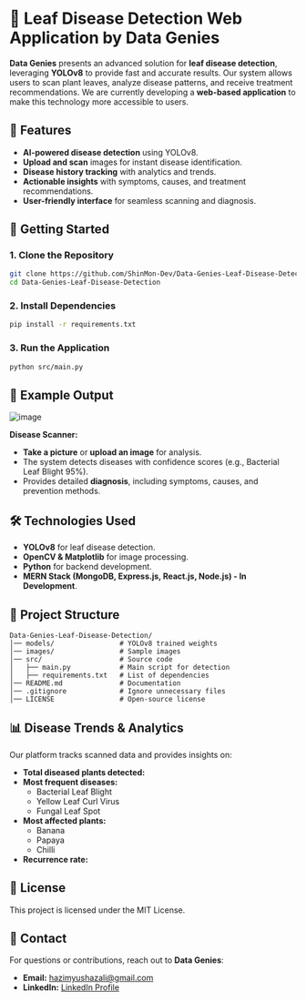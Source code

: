 # 🍃 Leaf Disease Detection Web Application by Data Genies

**Data Genies** presents an advanced solution for **leaf disease detection**, leveraging **YOLOv8** to provide fast and accurate results. Our system allows users to scan plant leaves, analyze disease patterns, and receive treatment recommendations. We are currently developing a **web-based application** to make this technology more accessible to users.

## 📌 Features
- **AI-powered disease detection** using YOLOv8.
- **Upload and scan** images for instant disease identification.
- **Disease history tracking** with analytics and trends.
- **Actionable insights** with symptoms, causes, and treatment recommendations.
- **User-friendly interface** for seamless scanning and diagnosis.

## 🚀 Getting Started
### **1. Clone the Repository**
```sh
git clone https://github.com/ShinMon-Dev/Data-Genies-Leaf-Disease-Detection.git
cd Data-Genies-Leaf-Disease-Detection
```

### **2. Install Dependencies**
```sh
pip install -r requirements.txt
```

### **3. Run the Application**
```sh
python src/main.py
```

## 📸 Example Output
![image](https://github.com/user-attachments/assets/7aa0d4ff-fe98-4dc2-ab76-3baffc135374)

**Disease Scanner:**
- **Take a picture** or **upload an image** for analysis.
- The system detects diseases with confidence scores (e.g., Bacterial Leaf Blight 95%).
- Provides detailed **diagnosis**, including symptoms, causes, and prevention methods.

## 🛠 Technologies Used
- **YOLOv8** for leaf disease detection.
- **OpenCV & Matplotlib** for image processing.
- **Python** for backend development.
- **MERN Stack (MongoDB, Express.js, React.js, Node.js) - In Development**.

## 📂 Project Structure
```
Data-Genies-Leaf-Disease-Detection/
│── models/                # YOLOv8 trained weights
│── images/                # Sample images
│── src/                   # Source code
│   ├── main.py            # Main script for detection
│   ├── requirements.txt   # List of dependencies
│── README.md              # Documentation
│── .gitignore             # Ignore unnecessary files
│── LICENSE                # Open-source license
```

## 📊 Disease Trends & Analytics
Our platform tracks scanned data and provides insights on:
- **Total diseased plants detected:**
- **Most frequent diseases:**
  - Bacterial Leaf Blight
  - Yellow Leaf Curl Virus
  - Fungal Leaf Spot
- **Most affected plants:**
  - Banana
  - Papaya
  - Chilli
- **Recurrence rate:**

## 📜 License
This project is licensed under the MIT License.

## 📩 Contact
For questions or contributions, reach out to **Data Genies**:
- **Email:** [hazimyushazali@gmail.com](mailto:hazimyushazali@gmail.com)
- **LinkedIn:** [LinkedIn Profile](https://www.linkedin.com/in/hazim-yushazali)

